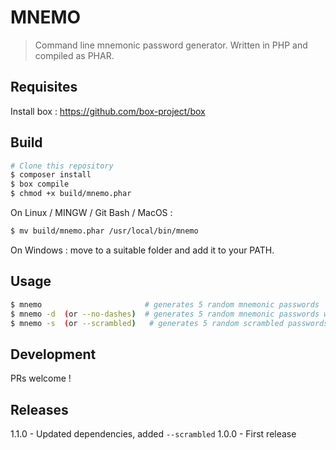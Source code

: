 # MNEMO
> Command line mnemonic password generator.
> Written in PHP and compiled as PHAR.

## Requisites
Install box : https://github.com/box-project/box

## Build
```sh
# Clone this repository
$ composer install
$ box compile
$ chmod +x build/mnemo.phar
```

On Linux / MINGW / Git Bash / MacOS :
```sh
$ mv build/mnemo.phar /usr/local/bin/mnemo
```
On Windows : move to a suitable folder and add it to your PATH.

## Usage
```sh
$ mnemo                       # generates 5 random mnemonic passwords
$ mnemo -d  (or --no-dashes)  # generates 5 random mnemonic passwords without dashes
$ mnemo -s  (or --scrambled)   # generates 5 random scrambled passwords
```

## Development

PRs welcome !

## Releases

1.1.0 - Updated dependencies, added `--scrambled`
1.0.0 - First release